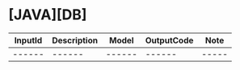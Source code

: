 # [JAVA][DB]

| InputId | Description | Model | OutputCode | Note |
| ------ | ------ | ------ | ------ | ----- |
| ------ | ------ | ------ | ------ | ----- |
